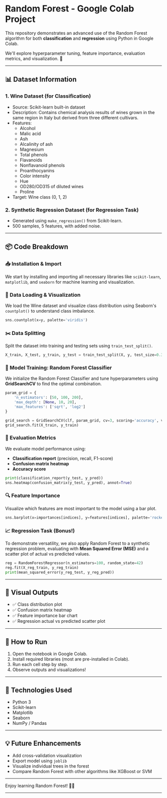 # Random Forest - Google Colab Project

This repository demonstrates an advanced use of the Random Forest algorithm for both **classification** and **regression** using Python in Google Colab.

We'll explore hyperparameter tuning, feature importance, evaluation metrics, and visualization. 🚀

---

## 📊 Dataset Information

### 1. **Wine Dataset (for Classification)**
- Source: Scikit-learn built-in dataset
- Description: Contains chemical analysis results of wines grown in the same region in Italy but derived from three different cultivars.
- Features:
  - Alcohol
  - Malic acid
  - Ash
  - Alcalinity of ash
  - Magnesium
  - Total phenols
  - Flavanoids
  - Nonflavanoid phenols
  - Proanthocyanins
  - Color intensity
  - Hue
  - OD280/OD315 of diluted wines
  - Proline
- Target: Wine class (0, 1, 2)

### 2. **Synthetic Regression Dataset (for Regression Task)**
- Generated using `make_regression()` from Scikit-learn.
- 500 samples, 5 features, with added noise.

---

## 📦 Code Breakdown

### 📥 Installation & Import
We start by installing and importing all necessary libraries like `scikit-learn`, `matplotlib`, and `seaborn` for machine learning and visualization.

### 🧩 Data Loading & Visualization
We load the Wine dataset and visualize class distribution using Seaborn's `countplot()` to understand class imbalance.

```python
sns.countplot(x=y, palette='viridis')
```

### ✂️ Data Splitting
Split the dataset into training and testing sets using `train_test_split()`.

```python
X_train, X_test, y_train, y_test = train_test_split(X, y, test_size=0.3, random_state=42)
```

### 🌲 Model Training: Random Forest Classifier
We initialize the Random Forest Classifier and tune hyperparameters using **GridSearchCV** to find the optimal combination.

```python
param_grid = {
    'n_estimators': [50, 100, 200],
    'max_depth': [None, 10, 20],
    'max_features': ['sqrt', 'log2']
}

grid_search = GridSearchCV(clf, param_grid, cv=3, scoring='accuracy', verbose=1, n_jobs=-1)
grid_search.fit(X_train, y_train)
```

### 🧮 Evaluation Metrics
We evaluate model performance using:
- **Classification report** (precision, recall, F1-score)
- **Confusion matrix heatmap**
- **Accuracy score**

```python
print(classification_report(y_test, y_pred))
sns.heatmap(confusion_matrix(y_test, y_pred), annot=True)
```

### 🔍 Feature Importance
Visualize which features are most important to the model using a bar plot.

```python
sns.barplot(x=importances[indices], y=features[indices], palette='rocket')
```

### 📈 Regression Task (Bonus!)
To demonstrate versatility, we also apply Random Forest to a synthetic regression problem, evaluating with **Mean Squared Error (MSE)** and a scatter plot of actual vs predicted values.

```python
reg = RandomForestRegressor(n_estimators=100, random_state=42)
reg.fit(X_reg_train, y_reg_train)
print(mean_squared_error(y_reg_test, y_reg_pred))
```

---

## 🎨 Visual Outputs
- ✅ Class distribution plot
- ✅ Confusion matrix heatmap
- ✅ Feature importance bar chart
- ✅ Regression actual vs predicted scatter plot

---

## 🚀 How to Run
1. Open the notebook in Google Colab.
2. Install required libraries (most are pre-installed in Colab).
3. Run each cell step by step.
4. Observe outputs and visualizations!

---

## 🤖 Technologies Used
- Python 3
- Scikit-learn
- Matplotlib
- Seaborn
- NumPy / Pandas

---


## 💡 Future Enhancements
- Add cross-validation visualization
- Export model using `joblib`
- Visualize individual trees in the forest
- Compare Random Forest with other algorithms like XGBoost or SVM

---

Enjoy learning Random Forest! 🌲✨

---

